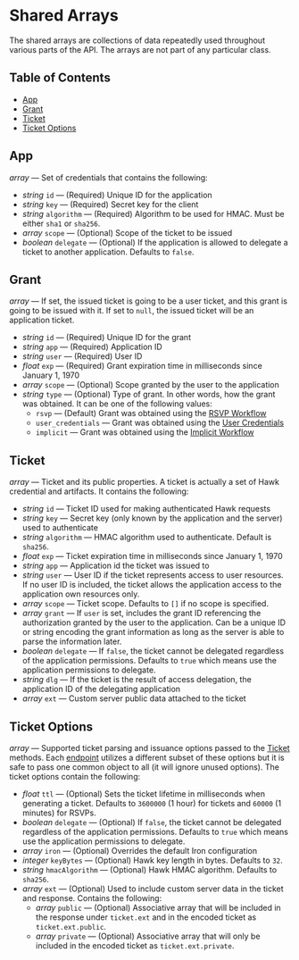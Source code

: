 Shared Arrays
=============

The shared arrays are collections of data repeatedly used throughout various
parts of the API. The arrays are not part of any particular class.

Table of Contents
-----------------

- [App](#app)
- [Grant](#grant)
- [Ticket](#ticket)
- [Ticket Options](#ticket-options)

App
---

<!--lint disable list-item-spacing-->

_array_ — Set of credentials that contains the following:

- _string_ `id` — (Required) Unique ID for the application
- _string_ `key` — (Required) Secret key for the client
- _string_ `algorithm` — (Required) Algorithm to be used for HMAC. Must be
  either `sha1` or `sha256`.
- _array_ `scope` — (Optional) Scope of the ticket to be issued
- _boolean_ `delegate` — (Optional) If the application is allowed to delegate a
  ticket to another application. Defaults to `false`.

Grant
-----

_array_ — If set, the issued ticket is going to be a user ticket, and this grant
is going to be issued with it. If set to `null`, the issued ticket will be an
application ticket.

- _string_ `id` — (Required) Unique ID for the grant
- _string_ `app` — (Required) Application ID
- _string_ `user` — (Required) User ID
- _float_ `exp` — (Required) Grant expiration time in milliseconds since
  January 1, 1970
- _array_ `scope` — (Optional) Scope granted by the user to the application
- _string_ `type` — (Optional) Type of grant. In other words, how the grant was
  obtained. It can be one of the following values:
  - `rsvp` — (Default) Grant was obtained using the [RSVP Workflow](../rsvp-workflow-without-delegation.md)
  - `user_credentials` — Grant was obtained using the [User Credentials](../user-credentials-workflow.md)
  - `implicit` — Grant was obtained using the [Implicit Workflow](../implicit-workflow.md)

Ticket
------

_array_ — Ticket and its public properties. A ticket is actually a set of Hawk
credential and artifacts. It contains the following:

- _string_ `id` — Ticket ID used for making authenticated Hawk requests
- _string_ `key` — Secret key (only known by the application and the server)
  used to authenticate
- _string_ `algorithm` — HMAC algorithm used to authenticate. Default is `sha256`.
- _float_ `exp` — Ticket expiration time in milliseconds since January 1, 1970
- _string_ `app` — Application id the ticket was issued to
- _string_ `user` — User ID if the ticket represents access to user resources.
  If no user ID is included, the ticket allows the application access to the
  application own resources only.
- _array_ `scope` — Ticket scope. Defaults to `[]` if no scope is specified.
- _array_ `grant` — If `user` is set, includes the grant ID referencing the
  authorization granted by the user to the application. Can be a unique ID or
  string encoding the grant information as long as the server is able to parse
  the information later.
- _boolean_ `delegate` — If `false`, the ticket cannot be delegated regardless
  of the application permissions. Defaults to `true` which means use the
  application permissions to delegate.
- _string_ `dlg` — If the ticket is the result of access delegation, the
  application ID of the delegating application
- _array_ `ext` — Custom server public data attached to the ticket

Ticket Options
--------------

_array_ — Supported ticket parsing and issuance options passed to the [Ticket](server-api.md#ticket-class)
methods. Each [endpoint](server-api.md#endpoints-class) utilizes a different
subset of these options but it is safe to pass one common object to all (it will
ignore unused options). The ticket options contain the following:

- _float_ `ttl` — (Optional) Sets the ticket lifetime in milliseconds when
  generating a ticket. Defaults to `3600000` (1 hour) for tickets and `60000`
  (1 minutes) for RSVPs.
- _boolean_ `delegate` — (Optional) If `false`, the ticket cannot be delegated
  regardless of the application permissions. Defaults to `true` which means use
  the application permissions to delegate.
- _array_ `iron` — (Optional) Overrides the default Iron configuration
- _integer_ `keyBytes` — (Optional) Hawk key length in bytes. Defaults to `32`.
- _string_ `hmacAlgorithm` — (Optional) Hawk HMAC algorithm. Defaults to `sha256`.
- _array_ `ext` — (Optional) Used to include custom server data in the ticket
  and response. Contains the following:
  - _array_ `public` — (Optional) Associative array that will be included in the
    response under `ticket.ext` and in the encoded ticket as `ticket.ext.public`.
  - _array_ `private` — (Optional) Associative array that will only be included
    in the encoded ticket as `ticket.ext.private`.

<!--lint enable list-item-spacing-->
